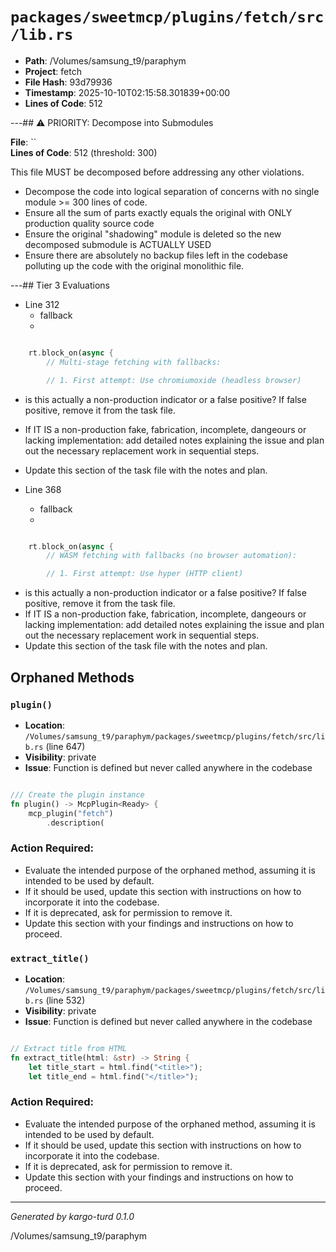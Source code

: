 # `packages/sweetmcp/plugins/fetch/src/lib.rs`

- **Path**: /Volumes/samsung_t9/paraphym
- **Project**: fetch
- **File Hash**: 93d79936  
- **Timestamp**: 2025-10-10T02:15:58.301839+00:00  
- **Lines of Code**: 512

---## ⚠️ PRIORITY: Decompose into Submodules

**File**: ``  
**Lines of Code**: 512 (threshold: 300)

This file MUST be decomposed before addressing any other violations.

- Decompose the code into logical separation of concerns with no single module >= 300 lines of code. 
- Ensure all the sum of parts exactly equals the original with ONLY production quality source code
- Ensure the original "shadowing" module is deleted so the new decomposed submodule is ACTUALLY USED
- Ensure there are absolutely no backup files left in the codebase polluting up the code with the original monolithic file.

---## Tier 3 Evaluations


- Line 312
  - fallback
  - 

```rust

    rt.block_on(async {
        // Multi-stage fetching with fallbacks:

        // 1. First attempt: Use chromiumoxide (headless browser)
```

- is this actually a non-production indicator or a false positive? If false positive, remove it from the task file.
- If IT IS a non-production fake, fabrication, incomplete, dangeours or lacking implementation: add detailed notes explaining the issue and plan out the necessary replacement work in sequential steps. 
- Update this section of the task file with the notes and plan.


- Line 368
  - fallback
  - 

```rust

    rt.block_on(async {
        // WASM fetching with fallbacks (no browser automation):

        // 1. First attempt: Use hyper (HTTP client)
```

- is this actually a non-production indicator or a false positive? If false positive, remove it from the task file.
- If IT IS a non-production fake, fabrication, incomplete, dangeours or lacking implementation: add detailed notes explaining the issue and plan out the necessary replacement work in sequential steps. 
- Update this section of the task file with the notes and plan.

## Orphaned Methods


### `plugin()`

- **Location**: `/Volumes/samsung_t9/paraphym/packages/sweetmcp/plugins/fetch/src/lib.rs` (line 647)
- **Visibility**: private
- **Issue**: Function is defined but never called anywhere in the codebase

```rust

/// Create the plugin instance
fn plugin() -> McpPlugin<Ready> {
    mcp_plugin("fetch")
        .description(
```

### Action Required:

- Evaluate the intended purpose of the orphaned method, assuming it is intended to be used by default.
- If it should be used, update this section with instructions on how to incorporate it into the codebase.
- If it is deprecated, ask for permission to remove it.
- Update this section with your findings and instructions on how to proceed.


### `extract_title()`

- **Location**: `/Volumes/samsung_t9/paraphym/packages/sweetmcp/plugins/fetch/src/lib.rs` (line 532)
- **Visibility**: private
- **Issue**: Function is defined but never called anywhere in the codebase

```rust

// Extract title from HTML
fn extract_title(html: &str) -> String {
    let title_start = html.find("<title>");
    let title_end = html.find("</title>");
```

### Action Required:

- Evaluate the intended purpose of the orphaned method, assuming it is intended to be used by default.
- If it should be used, update this section with instructions on how to incorporate it into the codebase.
- If it is deprecated, ask for permission to remove it.
- Update this section with your findings and instructions on how to proceed.

---

*Generated by kargo-turd 0.1.0*

/Volumes/samsung_t9/paraphym